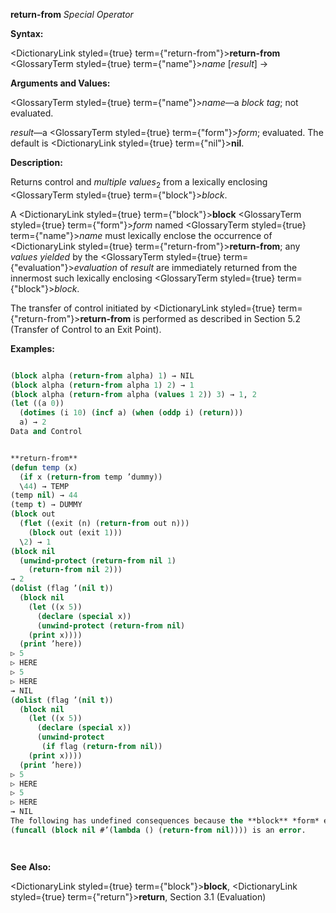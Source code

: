 **return-from** *Special Operator* 



**Syntax:** 



<DictionaryLink styled={true} term={"return-from"}><b>return-from</b></DictionaryLink> <GlossaryTerm styled={true} term={"name"}><i>name</i></GlossaryTerm> [*result*] → 



**Arguments and Values:** 



<GlossaryTerm styled={true} term={"name"}><i>name</i></GlossaryTerm>—a *block tag*; not evaluated. 



*result*—a <GlossaryTerm styled={true} term={"form"}><i>form</i></GlossaryTerm>; evaluated. The default is <DictionaryLink styled={true} term={"nil"}><b>nil</b></DictionaryLink>. 



**Description:** 



Returns control and *multiple values*<sub>2</sub> from a lexically enclosing <GlossaryTerm styled={true} term={"block"}><i>block</i></GlossaryTerm>. 



A <DictionaryLink styled={true} term={"block"}><b>block</b></DictionaryLink> <GlossaryTerm styled={true} term={"form"}><i>form</i></GlossaryTerm> named <GlossaryTerm styled={true} term={"name"}><i>name</i></GlossaryTerm> must lexically enclose the occurrence of <DictionaryLink styled={true} term={"return-from"}><b>return-from</b></DictionaryLink>; any *values yielded* by the <GlossaryTerm styled={true} term={"evaluation"}><i>evaluation</i></GlossaryTerm> of *result* are immediately returned from the innermost such lexically enclosing <GlossaryTerm styled={true} term={"block"}><i>block</i></GlossaryTerm>. 



The transfer of control initiated by <DictionaryLink styled={true} term={"return-from"}><b>return-from</b></DictionaryLink> is performed as described in Section 5.2 (Transfer of Control to an Exit Point). 



**Examples:**
```lisp

(block alpha (return-from alpha) 1) → NIL 
(block alpha (return-from alpha 1) 2) → 1 
(block alpha (return-from alpha (values 1 2)) 3) → 1, 2 
(let ((a 0)) 
  (dotimes (i 10) (incf a) (when (oddp i) (return))) 
  a) → 2 
Data and Control 


**return-from** 
(defun temp (x) 
  (if x (return-from temp ’dummy)) 
  \44) → TEMP 
(temp nil) → 44 
(temp t) → DUMMY 
(block out 
  (flet ((exit (n) (return-from out n))) 
    (block out (exit 1))) 
  \2) → 1 
(block nil 
  (unwind-protect (return-from nil 1) 
    (return-from nil 2))) 
→ 2 
(dolist (flag ’(nil t)) 
  (block nil 
    (let ((x 5)) 
      (declare (special x)) 
      (unwind-protect (return-from nil) 
	(print x)))) 
  (print ’here)) 
▷ 5 
▷ HERE 
▷ 5 
▷ HERE 
→ NIL 
(dolist (flag ’(nil t)) 
  (block nil 
    (let ((x 5)) 
      (declare (special x)) 
      (unwind-protect 
	   (if flag (return-from nil)) 
	(print x)))) 
  (print ’here)) 
▷ 5 
▷ HERE 
▷ 5 
▷ HERE 
→ NIL 
The following has undefined consequences because the **block** *form* exits normally before the **return-from** *form* is attempted. 
(funcall (block nil #’(lambda () (return-from nil)))) is an error. 




```
**See Also:** 



<DictionaryLink styled={true} term={"block"}><b>block</b></DictionaryLink>, <DictionaryLink styled={true} term={"return"}><b>return</b></DictionaryLink>, Section 3.1 (Evaluation) 



